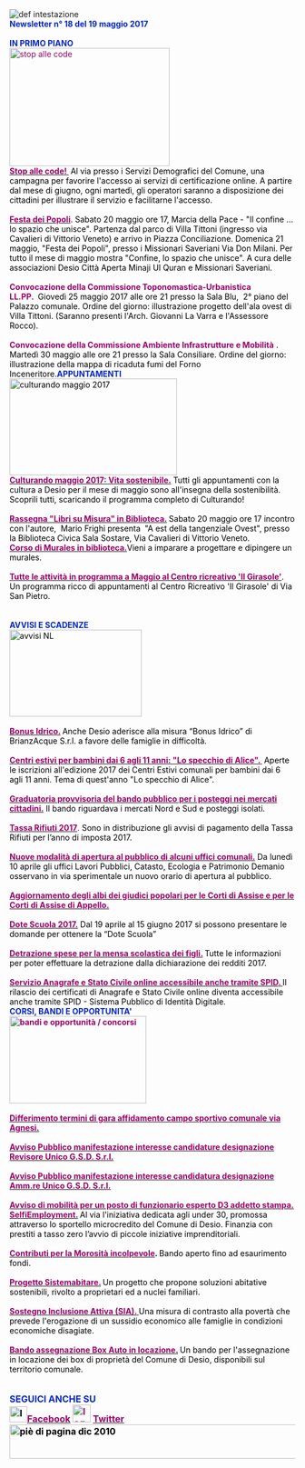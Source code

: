<html><body><DIV>
<DIV>
<DIV>
<DIV><IMG border=0 alt="def intestazione" src="http://www.comune.desio.mb.it/servizi/gestionedocumentale/visualizzadocumento.aspx?id=6276"> 
<DIV>
<DIV><STRONG><FONT color=#0426c6>Newsletter n°&nbsp;18 del&nbsp;19 maggio 2017</FONT></STRONG></DIV>
<DIV></DIV>
<DIV><FONT color=#0426c6><STRONG></STRONG></FONT>&nbsp;</DIV>
<DIV><FONT color=#0426c6><STRONG>IN PRIMO PIANO</STRONG></FONT><FONT color=#000000><FONT color=#990066><FONT color=#000000></DIV>
<DIV><FONT color=#990066></FONT></DIV>
<DIV><FONT color=#990066><IMG style="WIDTH: 282px; HEIGHT: 208px" alt="stop alle code" src="http://www.comune.desio.mb.it/servizi/gestionedocumentale/visualizzadocumento.aspx?ID=22471" width=246 height=154></FONT></DIV>
<DIV><A title="" href="http://www.comune.desio.mb.it/servizi/notizie/notizie_fase02.aspx?ID=44271" target=_self>
<DIV><FONT color=#990066><STRONG>Stop alle code!&nbsp;</STRONG></FONT></A><STRONG> </STRONG>Al via presso i Servizi Demografici del Comune, una campagna per favorire l'accesso ai servizi di certificazione online. A partire dal mese di giugno, ogni martedì, gli operatori saranno a disposizione dei cittadini per illustrare il servizio e facilitarne l'accesso. </DIV></DIV></FONT></FONT></FONT><FONT color=#000000><FONT color=#990066><FONT color=#000000><FONT color=#000000></FONT></FONT></FONT></FONT></DIV><FONT color=#000000><FONT color=#990066><FONT color=#000000><FONT color=#000000></FONT></FONT></FONT></FONT></DIV><FONT color=#000000><FONT color=#990066><FONT color=#000000><FONT color=#000000></FONT></FONT></FONT></FONT></DIV><FONT color=#000000><FONT color=#990066><FONT color=#000000><FONT color=#000000></FONT></FONT></FONT></FONT></DIV>
<DIV><FONT color=#000000><FONT color=#990066><FONT color=#000000><FONT color=#000000>
<DIV>&nbsp;</DIV>
<DIV>
<DIV><FONT color=#0426c6><FONT color=#000000><FONT color=#990066>
<DIV><FONT color=#000000><STRONG><FONT color=#990066><A title="" href="https://www.facebook.com/events/281995522211319/?acontext=%7B%22action_history%22%3A%22[%7B%5C%22surface%5C%22%3A%5C%22page%5C%22%2C%5C%22mechanism%5C%22%3A%5C%22page_upcoming_events_card%5C%22%2C%5C%22extra_data%5C%22%3A[]%7D]%22%2C%22has_source%22%3Atrue%7D" target=_self><FONT color=#000000><STRONG><FONT color=#990066>Festa dei Popoli</FONT></STRONG></FONT></A></FONT></STRONG>. Sabato 20 maggio ore 17, Marcia della Pace - "Il confine ... lo spazio che unisce". Partenza dal parco di Villa Tittoni (ingresso via Cavalieri di Vittorio Veneto) e arrivo in Piazza Conciliazione. Domenica 21 maggio, "Festa dei Popoli", presso i Missionari Saveriani Via Don Milani. Per tutto il mese di maggio mostra "Confine, lo spazio che unisce". A cura delle associazioni Desio Città Aperta Minaji Ul Quran e Missionari Saveriani.</FONT></DIV></DIV></FONT></FONT></FONT></DIV>
<DIV>&nbsp;</DIV>
<DIV><STRONG><FONT color=#990066>Convocazione della Commissione Toponomastica-Urbanistica LL.PP.&nbsp;</FONT></STRONG>&nbsp;Giovedì 25&nbsp;maggio 2017 alle ore 21 presso la Sala Blu,&nbsp; 2° piano del Palazzo comunale. Ordine del giorno: illustrazione progetto dell'ala ovest di Villa Tittoni. (Saranno presenti l'Arch. Giovanni La Varra e l'Assessore Rocco).</DIV>
<DIV>&nbsp;</DIV>
<DIV><FONT color=#990066><STRONG>Convocazione della Commissione Ambiente Infrastrutture e Mobilità</STRONG></FONT> . Martedì 30 maggio alle ore 21 presso la Sala Consiliare. Ordine del giorno: illustrazione della mappa di ricaduta fumi del Forno Inceneritore.</FONT></FONT></FONT></FONT><FONT color=#0426c6><STRONG>APPUNTAMENTI</STRONG></FONT></DIV><FONT color=#0426c6><FONT color=#000000>
<DIV>
<DIV><IMG style="WIDTH: 295px; HEIGHT: 170px" border=0 alt="culturando maggio 2017" src="https://www.comune.desio.mb.it/servizi/gestionedocumentale/visualizzadocumento.aspx?id=22449" width=447 height=214></DIV>
<DIV></FONT></FONT><FONT color=#0426c6><FONT color=#000000><FONT color=#990066><FONT color=#000000><STRONG><FONT color=#990066><A title="" href="http://www.comune.desio.mb.it/servizi/notizie/notizie_fase02.aspx?ID=44124" target=_self><FONT color=#000000><STRONG><FONT color=#990066>Culturando maggio 2017: Vita sostenibile.</FONT></STRONG></FONT></A></FONT></STRONG> Tutti gli appuntamenti con la cultura a Desio per il mese di maggio sono all'insegna della sostenibilità. Scoprili tutti, scaricando il programma completo di Culturando!&nbsp;</FONT> </FONT></FONT></FONT></DIV>
<DIV><FONT color=#0426c6><FONT color=#000000><FONT color=#990066>&nbsp;</DIV>
<DIV>
<DIV><FONT color=#000000>
<DIV><STRONG><A title="" href="https://www.comune.desio.mb.it/servizi/notizie/notizie_fase02.aspx?ID=44246" target=_self><STRONG><FONT color=#990066>Rassegna "Libri su Misura" in Biblioteca.</FONT></STRONG></A>&nbsp;</STRONG><FONT color=#000000>Sabato 20 maggio ore 17&nbsp;</FONT><FONT color=#000000>incontro con l'autore, &nbsp;Mario Frighi&nbsp;presenta <FONT color=#990066><STRONG>&nbsp;</STRONG></FONT><FONT color=#000000>"A est della tangenziale Ovest", presso la </FONT>Biblioteca Civica Sala Sostare, Via Cavalieri di Vittorio Veneto.</FONT></DIV></FONT></FONT></FONT><A title="" href="http://www.comune.desio.mb.it/servizi/notizie/notizie_fase02.aspx?ID=44104" target=_self><STRONG><FONT color=#990066>Corso di Murales in biblioteca.</FONT></STRONG></A></FONT><FONT color=#000000>Vieni a imparare a progettare e dipingere un murales.</FONT><FONT color=#000000></FONT></DIV>
<DIV><STRONG><FONT color=#990066></FONT></STRONG>&nbsp;</DIV>
<DIV><STRONG><FONT color=#990066><A title="" href="http://www.comune.desio.mb.it/servizi/notizie/notizie_fase02.aspx?ID=44091" target=_self><STRONG><FONT color=#990066>Tutte le attività in programma a Maggio al Centro ricreativo 'Il Girasole'</FONT></STRONG></A></FONT></STRONG>. Un programma ricco di appuntamenti al Centro Ricreativo 'Il Girasole' di Via San Pietro.</DIV>
<DIV>&nbsp;</DIV></DIV>
<DIV>
<DIV><FONT color=#0426c6><STRONG></STRONG></FONT>&nbsp;</DIV></DIV>
<DIV><FONT color=#0426c6><STRONG>AVVISI E SCADENZE</STRONG></FONT> </DIV>
<DIV>
<DIV><IMG style="WIDTH: 233px; HEIGHT: 153px" border=0 alt="avvisi NL" src="http://www.comune.desio.mb.it/servizi/gestionedocumentale/visualizzadocumento.aspx?id=18789" width=232 height=175></DIV>
<DIV>&nbsp;</DIV>
<DIV>
<DIV><A title="" href="http://www.comune.desio.mb.it/servizi/notizie/notizie_fase02.aspx?ID=44226" target=_self><STRONG><FONT color=#990066>Bonus Idrico.</FONT></STRONG></A><FONT color=#990066><STRONG> </STRONG></FONT><FONT color=#000000>Anche Desio aderisce alla misura “Bonus Idrico”&nbsp;di BrianzAcque S.r.l. a favore delle famiglie in difficoltà.</FONT></DIV></DIV>
<DIV>&nbsp;</DIV>
<DIV><STRONG><FONT color=#990066><A title="" href="https://www.comune.desio.mb.it/servizi/notizie/notizie_fase02.aspx?ID=43904" target=_self><STRONG><FONT color=#990066>Centri estivi per bambini dai 6 agli 11 anni: "Lo specchio di Alice". </FONT></STRONG></A>&nbsp;</FONT></STRONG>Aperte le iscrizioni all'edizione 2017 dei Centri Estivi comunali per bambini dai 6 agli 11 anni. Tema di quest'anno "Lo specchio di Alice".</DIV>
<DIV>&nbsp;</DIV>
<DIV><STRONG><FONT color=#990066><A title="" href="https://www.comune.desio.mb.it/servizi/notizie/notizie_fase02.aspx?ID=44255" target=_self><STRONG><FONT color=#990066>Graduatoria provvisoria del bando pubblico per i posteggi nei mercati cittadini.</FONT></STRONG></A></FONT></STRONG> Il bando riguardava i mercati Nord e Sud e posteggi isolati.</DIV>
<DIV>&nbsp;</DIV>
<DIV><FONT color=#990066>
<DIV></DIV>
<DIV>
<DIV><FONT color=#990066><A title="" href="http://www.comune.desio.mb.it/servizi/notizie/notizie_fase02.aspx?ID=44100" target=_self><FONT color=#990066><STRONG>Tassa Rifiuti 2017</STRONG></FONT></A></FONT>. <FONT color=#000000>Sono in distribuzione gli avvisi di pagamento della Tassa Rifiuti per l’anno di imposta 2017. </FONT></DIV>
<DIV>&nbsp;</DIV>
<DIV><A title="" href="http://www.comune.desio.mb.it/servizi/notizie/notizie_fase02.aspx?ID=43829" target=_self><STRONG><FONT color=#990066>Nuove modalità di apertura al pubblico di alcuni uffici comunali.</FONT></STRONG></A><FONT color=#000000><FONT color=#990066> </FONT>Da lunedì 10 aprile gli uffici Lavori Pubblici, Catasto, Ecologia e Patrimonio Demanio osservano in via sperimentale un nuovo orario di apertura al pubblico. </FONT></FONT></DIV></DIV></DIV>
<DIV>&nbsp;</DIV>
<DIV><STRONG><FONT color=#990066><A title="" href="http://www.comune.desio.mb.it/servizi/notizie/notizie_fase02.aspx?ID=44116" target=_self><STRONG><FONT color=#990066>Aggiornamento degli albi dei giudici popolari per le Corti di Assise e per le Corti di Assise di Appello.</FONT></STRONG></A></FONT></STRONG></DIV>
<DIV>&nbsp;</DIV>
<DIV><STRONG><FONT color=#990066><A title="" href="http://www.comune.desio.mb.it/servizi/notizie/notizie_fase02.aspx?ID=43940" target=_self><STRONG><FONT color=#990066>Dote Scuola 2017.</FONT></STRONG></A></FONT></STRONG> Dal 19 aprile al 15 giugno 2017 si possono presentare le domande per ottenere la “Dote Scuola”</DIV></DIV>
<DIV>&nbsp;</DIV>
<DIV>
<DIV><FONT color=#990066><STRONG><A title="" href="https://www.comune.desio.mb.it/upload/desio/newsletter/Detrazione%20spese%20per%20la%20mensa%20scolastica%20dei%20figli.%20Tutte%20le%20informazioni%20per%20poter%20effettuare%20la%20detrazione%20dalla%20dichiarazione%20dei%20redditi%202017" target=_self><FONT color=#990066><STRONG>Detrazione spese per la mensa scolastica dei figli.</STRONG></FONT></A> </STRONG></FONT><FONT color=#000000>Tutte le informazioni per poter effettuare la detrazione dalla dichiarazione dei redditi 2017.</FONT></DIV></DIV>
<DIV><FONT color=#990066><FONT color=#990066><STRONG></STRONG></FONT></FONT>&nbsp;</DIV><FONT color=#990066></FONT>
<DIV><FONT color=#990066></FONT>
<DIV><FONT color=#990066><FONT color=#990066><STRONG><A title="" href="http://www.comune.desio.mb.it/servizi/notizie/notizie_fase02.aspx?ID=43268" target=_self><FONT color=#990066><STRONG>Servizio Anagrafe e Stato Civile online&nbsp;accessibile anche tramite SPID</STRONG>. </FONT></A></STRONG></FONT><FONT color=#000000>Il rilascio dei certificati di Anagrafe e Stato Civile online diventa accessibile anche tramite SPID - Sistema Pubblico di Identità Digitale.</FONT></FONT><FONT color=#990066><FONT color=#990066><STRONG></DIV></DIV>
<DIV></STRONG></FONT></FONT><STRONG><FONT color=#0426c6>CORSI, BANDI E OPPORTUNITA'</FONT> </STRONG></DIV>
<DIV>
<DIV><FONT color=#990066><STRONG><IMG style="WIDTH: 241px; HEIGHT: 154px" border=0 alt="bandi e opportunità / concorsi" src="http://www.comune.desio.mb.it/servizi/gestionedocumentale/visualizzadocumento.aspx?id=18790" width=299 height=168></STRONG></FONT></DIV>
<DIV><STRONG><FONT color=#990066></FONT></STRONG>&nbsp;</DIV>
<DIV>
<DIV><STRONG><FONT color=#990066><A title="" href="https://www.comune.desio.mb.it/servizi/notizie/notizie_fase02.aspx?ID=44219" target=_self><STRONG><FONT color=#990066>Differimento termini di gara affidamento campo sportivo comunale via Agnesi.</FONT></STRONG></A></FONT></STRONG></DIV></DIV>
<DIV><FONT color=#990066><STRONG><FONT color=#990066></FONT></STRONG>&nbsp;</DIV>
<DIV>
<DIV><STRONG><FONT color=#990066><A title="" href="http://www.comune.desio.mb.it/servizi/notizie/notizie_fase02.aspx?ID=44205" target=_self><STRONG><FONT color=#990066>Avviso Pubblico manifestazione interesse candidature designazione Revisore Unico G.S.D. S.r.l.</FONT></STRONG></A></FONT></STRONG></DIV>
<DIV><FONT color=#000000></FONT>&nbsp;</DIV>
<DIV><STRONG><FONT color=#990066><A title="" href="http://www.comune.desio.mb.it/servizi/notizie/notizie_fase02.aspx?ID=44201" target=_self><STRONG><FONT color=#990066>Avviso Pubblico manifestazione interesse candidatura designazione Amm.re Unico G.S.D. S.r.l.</FONT></STRONG></A></FONT></STRONG></DIV>
<DIV><FONT color=#000000></FONT>&nbsp;</DIV>
<DIV><STRONG><FONT color=#990066><A title="" href="http://www.comune.desio.mb.it/servizi/notizie/notizie_fase02.aspx?ID=44199" target=_self><STRONG><FONT color=#990066>Avviso di mobilità per un posto di funzionario esperto D3 addetto stampa.</FONT></STRONG></A></FONT></STRONG></DIV>
<DIV></FONT><FONT color=#000000><FONT color=#990066><A title="" href="http://www.comune.desio.mb.it/servizi/notizie/notizie_fase02.aspx?ID=43223" target=_self><FONT color=#000000><FONT color=#990066><STRONG>SelfiEmployment.</STRONG></FONT></FONT></A></FONT><STRONG> </STRONG>Al via l'iniziativa dedicata agli under 30, promossa attraverso lo sportello microcredito del Comune di Desio. Finanzia con prestiti a tasso zero l’avvio di piccole iniziative imprenditoriali.</FONT></DIV></DIV>
<DIV><FONT color=#990066></FONT>&nbsp;</DIV>
<DIV><FONT color=#990066><A title="" href="http://www.comune.desio.mb.it/servizi/notizie/notizie_fase02.aspx?ID=42983" target=_self><FONT color=#990066><STRONG>Contributi per la Morosità incolpevole</STRONG></FONT></A></FONT><STRONG>. </STRONG>Bando aperto fino ad esaurimento fondi. </DIV>
<DIV><FONT color=#990066></FONT>&nbsp;</DIV>
<DIV><FONT color=#990066><A title="" href="http://www.comune.desio.mb.it/servizi/notizie/notizie_fase02.aspx?ID=41431" target=_self><FONT color=#990066><STRONG>Progetto Sistemabitare.</STRONG></FONT></A></FONT><STRONG> </STRONG>Un progetto che propone soluzioni abitative sostenibili, rivolto a proprietari ed a nuclei familiari. </DIV>
<DIV><FONT color=#990066></FONT>&nbsp;</DIV>
<DIV><FONT color=#990066><A title="" href="http://www.comune.desio.mb.it/servizi/notizie/notizie_fase02.aspx?ID=40660" target=_self><STRONG><FONT color=#990066>Sostegno Inclusione Attiva (SIA).</FONT> </STRONG></A></FONT>Una misura di contrasto alla povertà che prevede l'erogazione di un sussidio economico alle famiglie in condizioni economiche disagiate.</DIV>
<DIV><FONT color=#990066></FONT>&nbsp;</DIV>
<DIV>
<DIV><FONT color=#990066><A title="" href="http://www.comune.desio.mb.it/servizi/notizie/notizie_fase02.aspx?ID=35369" target=_self><FONT color=#990066><STRONG>Bando assegnazione Box Auto in locazione.</STRONG></FONT></A><STRONG> </STRONG><FONT color=#000000>Un</FONT> </FONT><FONT color=#000000>bando per l'assegnazione in locazione dei box di proprietà del Comune di Desio, disponibili sul territorio comunale.</FONT></DIV>
<DIV><FONT color=#990066></FONT>&nbsp;</DIV></DIV></DIV>
<DIV>
<DIV><FONT color=#990066></FONT>&nbsp;</DIV>
<DIV><FONT color=#990066></FONT>
<DIV><FONT color=#990066></FONT>
<DIV><FONT color=#990066></FONT><FONT color=#0426c6><FONT color=#0426c6><FONT size=+0><FONT color=#000000><FONT color=#990066><FONT color=#000000><FONT color=#0426c6><STRONG>SEGUICI ANCHE SU</STRONG></FONT></FONT></FONT></FONT></FONT></FONT></FONT></DIV></DIV></DIV>
<DIV>
<DIV><FONT color=#0426c6><FONT color=#0426c6><FONT size=+0><FONT color=#000000><FONT color=#990066><FONT color=#000000></FONT></FONT></FONT></FONT></FONT></FONT>
<DIV><FONT color=#0426c6><FONT color=#0426c6><FONT size=+0><FONT color=#000000><FONT color=#990066><FONT color=#000000></FONT></FONT></FONT></FONT></FONT></FONT>
<DIV><FONT color=#0426c6><FONT color=#0426c6><FONT size=+0><FONT color=#000000><FONT color=#990066><FONT color=#000000></FONT></FONT></FONT></FONT></FONT></FONT>
<DIV><FONT color=#0426c6><FONT color=#0426c6><FONT size=+0><FONT color=#000000><FONT color=#990066><FONT color=#000000>
<DIV>
<DIV>
<DIV>
<DIV>
<DIV><STRONG></STRONG></DIV>
<DIV><STRONG><IMG style="WIDTH: 31px; HEIGHT: 28px" alt="logo facebook" src="https://www.comune.desio.mb.it/servizi/gestionedocumentale/visualizzadocumento.aspx?ID=18791" width=95 height=56></STRONG><A title="" href="https://it-it.facebook.com/pages/Comune-Di-Desio/103441483073684" target=_self><FONT color=#990066><STRONG>Facebook</STRONG></FONT></A><FONT color=#990066><STRONG> <IMG style="WIDTH: 32px; HEIGHT: 31px" alt="logo twitter" src="https://www.comune.desio.mb.it/servizi/gestionedocumentale/visualizzadocumento.aspx?ID=18792" width=38 height=44> </STRONG></FONT><A title="" href="https://mobile.twitter.com/comunedidesio" target=_self><FONT color=#990066><STRONG>Twitter</STRONG></FONT></A><STRONG> </STRONG></DIV>
<DIV></DIV></DIV>
<DIV><STRONG><IMG style="WIDTH: 622px; HEIGHT: 60px" border=0 alt="piè di pagina dic 2010" src="http://www.comune.desio.mb.it/servizi/gestionedocumentale/visualizzadocumento.aspx?id=6565" width=993 height=74></STRONG></DIV></DIV></DIV></DIV></FONT></FONT></FONT></FONT></FONT></FONT><STRONG></STRONG></DIV></DIV></DIV></DIV></DIV></DIV></DIV></DIV></DIV></body></html